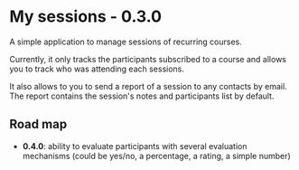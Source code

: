# My sessions - 0.3.0

A simple application to manage sessions of recurring courses.

Currently, it only tracks the participants subscribed to a course and allows you to track who was attending each sessions.

It also allows to you to send a report of a session to any contacts by email. The report contains the session's notes and participants list by default.

## Road map

  - **0.4.0**: ability to evaluate participants with several evaluation mechanisms (could be yes/no, a percentage, a rating, a simple number)

